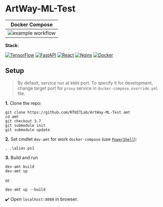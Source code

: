 # ArtWay-ML-Test

|Docker Compose|
|------|
|![example workflow](https://github.com/RTUITLab/ArtWay-ML-Test/actions/workflows/docker.yml/badge.svg)

**Stack:**

[![TensorFlow](https://img.shields.io/badge/TensorFlow-%23FF6F00.svg?&logo=TensorFlow&logoColor=white)](https://www.tensorflow.org/)
[![FastAPI](https://img.shields.io/badge/FastAPI-005571?logo=fastapi)](https://fastapi.tiangolo.com/)
[![React](https://img.shields.io/badge/react-%2320232a.svg?logo=react&logoColor=%2361DAFB)](https://ru.reactjs.org/)
[![Nginx](https://img.shields.io/badge/nginx-%23009639.svg?logo=nginx&logoColor=white)](https://nginx.org/)
[![Docker](https://img.shields.io/badge/docker-%230db7ed.svg?logo=docker&logoColor=white)](https://www.docker.com/)

## Setup
> By default, service run at `8080` port. To specify it for development, change target port for `proxy` service in `docker-compose.override.yml` file.

**1.** Clone the repo:
```
git clone https://github.com/RTUITLab/ArtWay-ML-Test amt
cd amt
git checkout 3.7
git submodule init
git submodule update
```

**2.** Set cmdlet `dev-amt` for work `docker-compose` (use [`PowerShell`](https://docs.microsoft.com/en-us/powershell/)):
```
. .\alias.ps1
```

**3.** Build and run
```
dev-amt build
dev-amt up
```
or
```
dev-amt up --build
```
:heavy_check_mark: Open `localhost:8080` in browser.